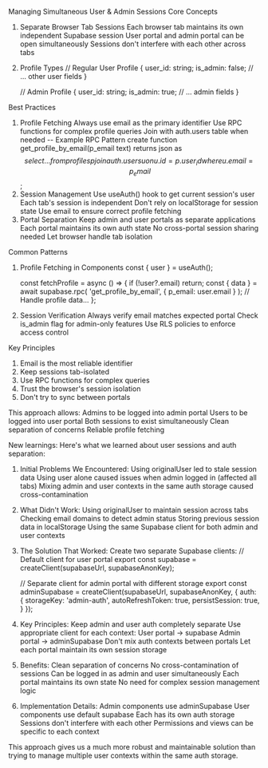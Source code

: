 Managing Simultaneous User & Admin Sessions
Core Concepts
1. Separate Browser Tab Sessions
Each browser tab maintains its own independent Supabase session
User portal and admin portal can be open simultaneously
Sessions don't interfere with each other across tabs
2. Profile Types
   // Regular User Profile
   {
     user_id: string;
     is_admin: false;
     // ... other user fields
   }

   // Admin Profile
   {
     user_id: string;
     is_admin: true;
     // ... admin fields
   }

Best Practices
1. Profile Fetching
Always use email as the primary identifier
Use RPC functions for complex profile queries
Join with auth.users table when needed
   -- Example RPC Pattern
   create function get_profile_by_email(p_email text)
   returns json as $$
     select ... from profiles p
     join auth.users u on u.id = p.user_id
     where u.email = p_email
   $$;
2. Session Management
Use useAuth() hook to get current session's user
Each tab's session is independent
Don't rely on localStorage for session state
Use email to ensure correct profile fetching
3. Portal Separation
Keep admin and user portals as separate applications
Each portal maintains its own auth state
No cross-portal session sharing needed
Let browser handle tab isolation

Common Patterns
1. Profile Fetching in Components
   const { user } = useAuth();
   
   const fetchProfile = async () => {
     if (!user?.email) return;
     const { data } = await supabase.rpc(
       'get_profile_by_email',
       { p_email: user.email }
     );
     // Handle profile data...
   };
2. Session Verification
Always verify email matches expected portal
Check is_admin flag for admin-only features
Use RLS policies to enforce access control

Key Principles
1. Email is the most reliable identifier
2. Keep sessions tab-isolated
3. Use RPC functions for complex queries
4. Trust the browser's session isolation
5. Don't try to sync between portals

This approach allows:
Admins to be logged into admin portal
Users to be logged into user portal
Both sessions to exist simultaneously
Clean separation of concerns
Reliable profile fetching


New learnings: 
Here's what we learned about user sessions and auth separation:
1. Initial Problems We Encountered:
Using originalUser led to stale session data
Using user alone caused issues when admin logged in (affected all tabs)
Mixing admin and user contexts in the same auth storage caused cross-contamination
2. What Didn't Work:
Using originalUser to maintain session across tabs
Checking email domains to detect admin status
Storing previous session data in localStorage
Using the same Supabase client for both admin and user contexts
3. The Solution That Worked:
Create two separate Supabase clients:
     // Default client for user portal
     export const supabase = createClient(supabaseUrl, supabaseAnonKey);

     // Separate client for admin portal with different storage
     export const adminSupabase = createClient(supabaseUrl, supabaseAnonKey, {
       auth: {
         storageKey: 'admin-auth',
         autoRefreshToken: true,
         persistSession: true,
       }
     });
4. Key Principles:
Keep admin and user auth completely separate
Use appropriate client for each context:
User portal → supabase
Admin portal → adminSupabase
Don't mix auth contexts between portals
Let each portal maintain its own session storage
5. Benefits:
Clean separation of concerns
No cross-contamination of sessions
Can be logged in as admin and user simultaneously
Each portal maintains its own state
No need for complex session management logic
6. Implementation Details:
Admin components use adminSupabase
User components use default supabase
Each has its own auth storage
Sessions don't interfere with each other
Permissions and views can be specific to each context

This approach gives us a much more robust and maintainable solution than trying to manage multiple user contexts within the same auth storage.
